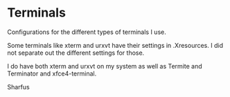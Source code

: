 # Terminals
Configurations for the different types of terminals I use.

Some terminals like xterm and urxvt have their settings in .Xresources.  I did not separate out the different settings for those.

I do have both xterm and urxvt on my system as well as Termite and Terminator and xfce4-terminal.

Sharfus
